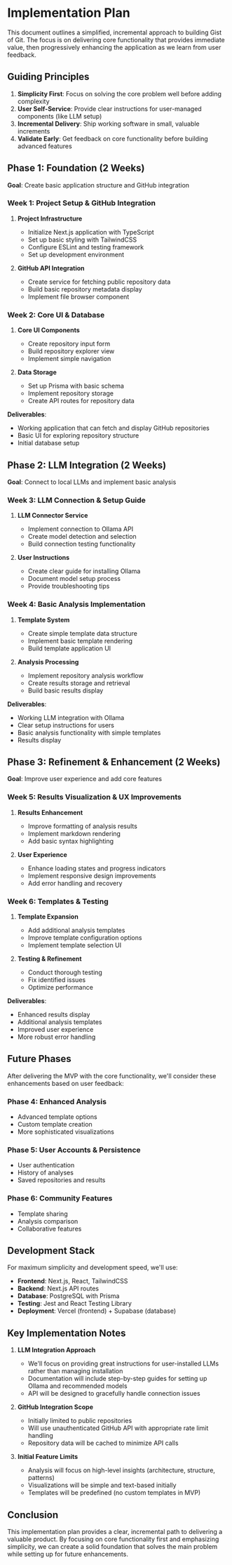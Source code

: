 # Implementation Plan

This document outlines a simplified, incremental approach to building Gist of Git. The focus is on delivering core functionality that provides immediate value, then progressively enhancing the application as we learn from user feedback.

## Guiding Principles

1. **Simplicity First**: Focus on solving the core problem well before adding complexity
2. **User Self-Service**: Provide clear instructions for user-managed components (like LLM setup)
3. **Incremental Delivery**: Ship working software in small, valuable increments
4. **Validate Early**: Get feedback on core functionality before building advanced features

## Phase 1: Foundation (2 Weeks)

**Goal**: Create basic application structure and GitHub integration

### Week 1: Project Setup & GitHub Integration

1. **Project Infrastructure**

   - Initialize Next.js application with TypeScript
   - Set up basic styling with TailwindCSS
   - Configure ESLint and testing framework
   - Set up development environment

2. **GitHub API Integration**
   - Create service for fetching public repository data
   - Build basic repository metadata display
   - Implement file browser component

### Week 2: Core UI & Database

1. **Core UI Components**

   - Create repository input form
   - Build repository explorer view
   - Implement simple navigation

2. **Data Storage**
   - Set up Prisma with basic schema
   - Implement repository storage
   - Create API routes for repository data

**Deliverables**:

- Working application that can fetch and display GitHub repositories
- Basic UI for exploring repository structure
- Initial database setup

## Phase 2: LLM Integration (2 Weeks)

**Goal**: Connect to local LLMs and implement basic analysis

### Week 3: LLM Connection & Setup Guide

1. **LLM Connector Service**

   - Implement connection to Ollama API
   - Create model detection and selection
   - Build connection testing functionality

2. **User Instructions**
   - Create clear guide for installing Ollama
   - Document model setup process
   - Provide troubleshooting tips

### Week 4: Basic Analysis Implementation

1. **Template System**

   - Create simple template data structure
   - Implement basic template rendering
   - Build template application UI

2. **Analysis Processing**
   - Implement repository analysis workflow
   - Create results storage and retrieval
   - Build basic results display

**Deliverables**:

- Working LLM integration with Ollama
- Clear setup instructions for users
- Basic analysis functionality with simple templates
- Results display

## Phase 3: Refinement & Enhancement (2 Weeks)

**Goal**: Improve user experience and add core features

### Week 5: Results Visualization & UX Improvements

1. **Results Enhancement**

   - Improve formatting of analysis results
   - Implement markdown rendering
   - Add basic syntax highlighting

2. **User Experience**
   - Enhance loading states and progress indicators
   - Implement responsive design improvements
   - Add error handling and recovery

### Week 6: Templates & Testing

1. **Template Expansion**

   - Add additional analysis templates
   - Improve template configuration options
   - Implement template selection UI

2. **Testing & Refinement**
   - Conduct thorough testing
   - Fix identified issues
   - Optimize performance

**Deliverables**:

- Enhanced results display
- Additional analysis templates
- Improved user experience
- More robust error handling

## Future Phases

After delivering the MVP with the core functionality, we'll consider these enhancements based on user feedback:

### Phase 4: Enhanced Analysis

- Advanced template options
- Custom template creation
- More sophisticated visualizations

### Phase 5: User Accounts & Persistence

- User authentication
- History of analyses
- Saved repositories and results

### Phase 6: Community Features

- Template sharing
- Analysis comparison
- Collaborative features

## Development Stack

For maximum simplicity and development speed, we'll use:

- **Frontend**: Next.js, React, TailwindCSS
- **Backend**: Next.js API routes
- **Database**: PostgreSQL with Prisma
- **Testing**: Jest and React Testing Library
- **Deployment**: Vercel (frontend) + Supabase (database)

## Key Implementation Notes

1. **LLM Integration Approach**

   - We'll focus on providing great instructions for user-installed LLMs rather than managing installation
   - Documentation will include step-by-step guides for setting up Ollama and recommended models
   - API will be designed to gracefully handle connection issues

2. **GitHub Integration Scope**

   - Initially limited to public repositories
   - Will use unauthenticated GitHub API with appropriate rate limit handling
   - Repository data will be cached to minimize API calls

3. **Initial Feature Limits**
   - Analysis will focus on high-level insights (architecture, structure, patterns)
   - Visualizations will be simple and text-based initially
   - Templates will be predefined (no custom templates in MVP)

## Conclusion

This implementation plan provides a clear, incremental path to delivering a valuable product. By focusing on core functionality first and emphasizing simplicity, we can create a solid foundation that solves the main problem while setting up for future enhancements.
